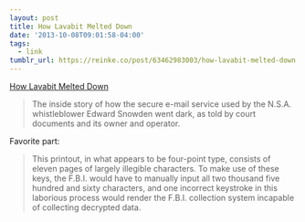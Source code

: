 ```yaml
---
layout: post
title: How Lavabit Melted Down
date: '2013-10-08T09:01:58-04:00'
tags:
  - link
tumblr_url: https://reinke.co/post/63462983003/how-lavabit-melted-down
---
```

[How Lavabit Melted Down](http://www.newyorker.com/online/blogs/elements/2013/10/how-lavabit-edward-snowden-email-service-melted-down.html)  

> The inside story of how the secure e-mail service used by the N.S.A. whistleblower Edward Snowden went dark, as told by court documents and its owner and operator.

Favorite part:

> This printout, in what appears to be four-point type, consists of eleven pages of largely illegible characters. To make use of these keys, the F.B.I. would have to manually input all two thousand five hundred and sixty characters, and one incorrect keystroke in this laborious process would render the F.B.I. collection system incapable of collecting decrypted data.

